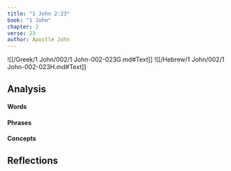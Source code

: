 ```yaml
---
title: "1 John 2:23"
book: "1 John"
chapter: 2
verse: 23
author: Apostle John
---
```

![[/Greek/1 John/002/1 John-002-023G.md#Text]]
![[/Hebrew/1 John/002/1 John-002-023H.md#Text]]

## Analysis

#### Words

#### Phrases

#### Concepts

## Reflections
